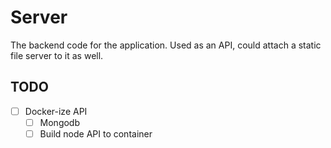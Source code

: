 # Server

The backend code for the application.
Used as an API, could attach a static
file server to it as well.

## TODO

- [ ] Docker-ize API
  - [ ] Mongodb
  - [ ] Build node API to container
